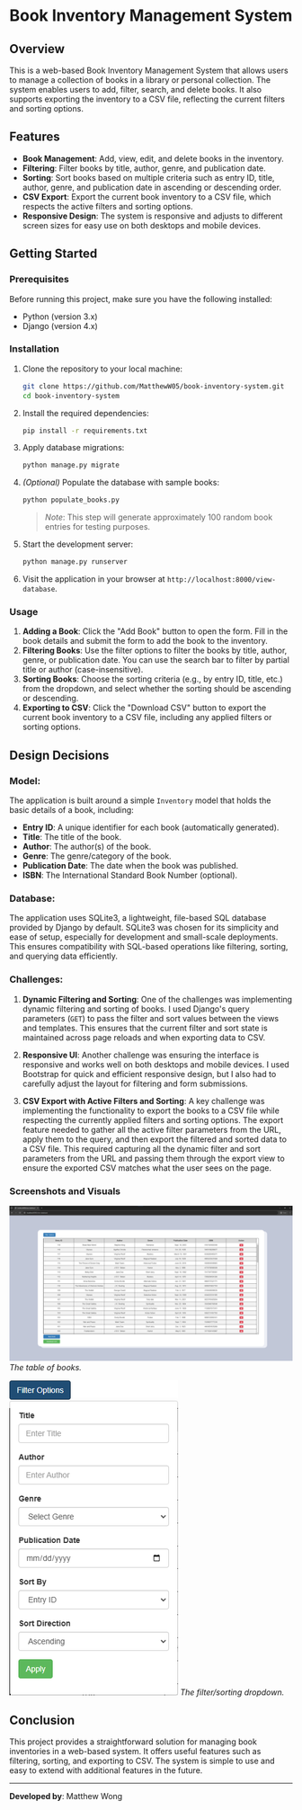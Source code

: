 # Book Inventory Management System

## Overview

This is a web-based Book Inventory Management System that allows users to manage a collection of books in a library or personal collection. The system enables users to add, filter, search, and delete books. It also supports exporting the inventory to a CSV file, reflecting the current filters and sorting options.

## Features

- **Book Management**: Add, view, edit, and delete books in the inventory.
- **Filtering**: Filter books by title, author, genre, and publication date.
- **Sorting**: Sort books based on multiple criteria such as entry ID, title, author, genre, and publication date in ascending or descending order.
- **CSV Export**: Export the current book inventory to a CSV file, which respects the active filters and sorting options.
- **Responsive Design**: The system is responsive and adjusts to different screen sizes for easy use on both desktops and mobile devices.

## Getting Started

### Prerequisites

Before running this project, make sure you have the following installed:
- Python (version 3.x)
- Django (version 4.x)

### Installation

1. Clone the repository to your local machine:

    ```bash
    git clone https://github.com/MatthewW05/book-inventory-system.git
    cd book-inventory-system
    ```

2. Install the required dependencies:

    ```bash
    pip install -r requirements.txt
    ```

3. Apply database migrations:

    ```bash
    python manage.py migrate
    ```

4. *(Optional)* Populate the database with sample books:
    ```bash
    python populate_books.py
    ```
    > *Note*: This step will generate approximately 100 random book entries for testing purposes.

5. Start the development server:

    ```bash
    python manage.py runserver
    ```

6. Visit the application in your browser at `http://localhost:8000/view-database`.

### Usage

1. **Adding a Book**: Click the "Add Book" button to open the form. Fill in the book details and submit the form to add the book to the inventory.
2. **Filtering Books**: Use the filter options to filter the books by title, author, genre, or publication date. You can use the search bar to filter by partial title or author (case-insensitive).
3. **Sorting Books**: Choose the sorting criteria (e.g., by entry ID, title, etc.) from the dropdown, and select whether the sorting should be ascending or descending.
4. **Exporting to CSV**: Click the "Download CSV" button to export the current book inventory to a CSV file, including any applied filters or sorting options.

## Design Decisions

### Model:
The application is built around a simple `Inventory` model that holds the basic details of a book, including:
- **Entry ID**: A unique identifier for each book (automatically generated).
- **Title**: The title of the book.
- **Author**: The author(s) of the book.
- **Genre**: The genre/category of the book.
- **Publication Date**: The date when the book was published.
- **ISBN**: The International Standard Book Number (optional).

### Database:
The application uses SQLite3, a lightweight, file-based SQL database provided by Django by default. SQLite3 was chosen for its simplicity and ease of setup, especially for development and small-scale deployments. This ensures compatibility with SQL-based operations like filtering, sorting, and querying data efficiently.

### Challenges:

1. **Dynamic Filtering and Sorting**: One of the challenges was implementing dynamic filtering and sorting of books. I used Django's query parameters (`GET`) to pass the filter and sort values between the views and templates. This ensures that the current filter and sort state is maintained across page reloads and when exporting data to CSV.

2. **Responsive UI**: Another challenge was ensuring the interface is responsive and works well on both desktops and mobile devices. I used Bootstrap for quick and efficient responsive design, but I also had to carefully adjust the layout for filtering and form submissions.

3. **CSV Export with Active Filters and Sorting**: A key challenge was implementing the functionality to export the books to a CSV file while respecting the currently applied filters and sorting options. The export feature needed to gather all the active filter parameters from the URL, apply them to the query, and then export the filtered and sorted data to a CSV file. This required capturing all the dynamic filter and sort parameters from the URL and passing them through the export view to ensure the exported CSV matches what the user sees on the page.

### Screenshots and Visuals
![Book Inventory](DocumentationImages/Screenshot%202024-11-23%20141657.png)
_The table of books._

![Book Filter UI](DocumentationImages/Screenshot%202024-11-23%20142000.png)
_The filter/sorting dropdown._

## Conclusion

This project provides a straightforward solution for managing book inventories in a web-based system. It offers useful features such as filtering, sorting, and exporting to CSV. The system is simple to use and easy to extend with additional features in the future.

---

**Developed by**: Matthew Wong